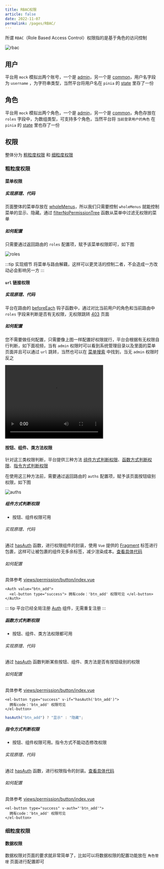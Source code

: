 ```yaml
---
title: RBAC权限
article: false
date: 2022-11-07
permalink: /pages/RBAC/
---
```


所谓 `RBAC`（Role Based Access Control）权限指的是基于角色的访问控制

![rbac](~@alias/img/watermarks/rbac.jpg)

## 用户

平台用 `mock` 模拟出两个账号，一个是 [admin](https://github.com/pure-admin/vue-pure-admin/blob/main/mock/login.ts#L14)，另一个是 [common](https://github.com/pure-admin/vue-pure-admin/blob/main/mock/login.ts#L28)，用户名字段为 `username` ，为字符串类型，当然平台将用户名在 `pinia` 的 [state](https://github.com/pure-admin/vue-pure-admin/blob/main/src/store/modules/user.ts#L25) 里存了一份

## 角色

平台用 `mock` 模拟出两个角色，一个是 [admin](https://github.com/pure-admin/vue-pure-admin/blob/main/mock/login.ts#L17)，另一个是 [common](https://github.com/pure-admin/vue-pure-admin/blob/main/mock/login.ts#L30)，角色存放在 `roles` 字段中，为数组类型，可支持多个角色，当然平台将 `当前登录用户的角色` 在 `pinia` 的 [state](https://github.com/pure-admin/vue-pure-admin/blob/main/src/store/modules/user.ts#L29) 里也存了一份

## 权限

整体分为 [粗粒度权限](#粗粒度权限) 和 [细粒度权限](#细粒度权限)

### 粗粒度权限

#### 菜单权限

##### 实现原理、代码

页面整体的菜单存放在 [wholeMenus](https://github.com/pure-admin/vue-pure-admin/blob/main/src/store/modules/permission.ts#L21)，所以我们只需要控制 `wholeMenus` 就能控制菜单的显示、隐藏。通过 [filterNoPermissionTree](https://github.com/pure-admin/vue-pure-admin/blob/main/src/router/utils.ts#L85) 函数从菜单中过滤无权限的菜单

##### 如何配置

只需要通过返回路由的 `roles` 配置项，赋予该菜单权限即可，如下图

![roles](~@alias/img/rbac/roles.jpg)

:::tip 实现细节
将菜单与路由解藕，这样可以更灵活的控制二者，不会造成一方改动必会影响另一方
:::

#### `url` 链接权限

##### 实现原理、代码

平台在路由的 [beforeEach](https://github.com/pure-admin/vue-pure-admin/blob/main/src/router/index.ts#L109) 钩子函数中，通过对比当前用户的角色和当前路由中 `roles` 字段来判断是否有无权限，无权限跳转 [403](https://github.com/pure-admin/vue-pure-admin/blob/main/src/views/error/403.vue) 页面

##### 如何配置

您不需要做任何配置，只需要像上图一样配置好权限就行，平台会根据有无权限自行判断，如下面视频，当有 `admin` 权限时可以看到系统管理目录以及里面的菜单页面并且可以通过 `url` 跳转，当然也可以在 [菜单搜索](https://github.com/pure-admin/vue-pure-admin/tree/main/src/layout/components/lay-search) 中找到，当无 `admin` 权限时反之

<video width="320" height="240" controls>
  <source :src="$withBase('/video/url.mov')" type="video/mp4">
</video>

#### 按钮、组件、类方法权限

针对这三类权限判断，平台提供三种方法 [组件方式判断权限](#组件方式判断权限)、[函数方式判断权限](#函数方式判断权限)、[指令方式判断权限](#指令方式判断权限)

在使用这三种方法前，需要通过返回路由的 `auths` 配置项，赋予该页面按钮级别权限，如下图

![auths](~@alias/img/rbac/auths.jpg)

##### 组件方式判断权限

- 按钮、组件权限可用

###### 实现原理、代码

通过 [hasAuth](https://github.com/pure-admin/vue-pure-admin/blob/main/src/router/utils.ts#L359) 函数，进行权限组件的封装，使用 `Vue` 提供的 [Fragment](https://cn.vuejs.org/guide/extras/rendering-mechanism.html#patch-flags) 标签进行包裹，这样可让被包裹的组件无多余标签，减少渲染成本。[查看具体代码](https://github.com/pure-admin/vue-pure-admin/blob/main/src/components/ReAuth/src/auth.tsx)

###### 如何配置

具体参考 [views/permission/button/index.vue](https://github.com/pure-admin/vue-pure-admin/blob/main/src/views/permission/button/index.vue#L25-L46)

```Vue
<Auth value="btn_add">
  <el-button type="success"> 拥有code：'btn_add' 权限可见 </el-button>
</Auth>
```

::: tip
平台已经全局注册 [Auth](https://github.com/pure-admin/vue-pure-admin/blob/main/src/main.ts#L46-L47) 组件，无需重复注册
:::

##### 函数方式判断权限

- 按钮、组件、类方法权限都可用

###### 实现原理、代码

通过 [hasAuth](https://github.com/pure-admin/vue-pure-admin/blob/main/src/router/utils.ts#L359) 函数判断某些按钮、组件、类方法是否有按钮级别的权限

###### 如何配置

具体参考 [views/permission/button/index.vue](https://github.com/pure-admin/vue-pure-admin/blob/main/src/views/permission/button/index.vue#L55-L74)

```Vue
<el-button type="success" v-if="hasAuth('btn_add')">
  拥有code：'btn_add' 权限可见
</el-button>
```

```ts
hasAuth("btn_add") ? "显示" : "隐藏";
```

##### 指令方式判断权限

- 按钮、组件权限可用。指令方式不能动态修改权限

###### 实现原理、代码

通过 [hasAuth](https://github.com/pure-admin/vue-pure-admin/blob/main/src/router/utils.ts#L359) 函数，进行权限指令的封装。[查看具体代码](https://github.com/pure-admin/vue-pure-admin/blob/main/src/directives/auth/index.ts)

###### 如何配置

具体参考 [views/permission/button/index.vue](https://github.com/pure-admin/vue-pure-admin/blob/main/src/views/permission/button/index.vue#L85-L102)

```Vue
<el-button type="success" v-auth="'btn_add'">
  拥有code：'btn_add' 权限可见
</el-button>
```

### 细粒度权限

#### 数据权限

数据权限对页面的要求就非常简单了，比如可以将数据权限的配置功能放在 `角色管理` 页面进行配置即可

